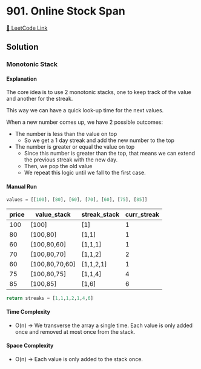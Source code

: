 # 901. Online Stock Span

[🔗 LeetCode Link](https://leetcode.com/problems/online-stock-span/description/)

## Solution

### Monotonic Stack

#### Explanation

The core idea is to use 2 monotonic stacks,
one to keep track of the value and another for the streak.

This way we can have a quick look-up time for the next values.

When a new number comes up, we have 2 possible outcomes:

- The number is less than the value on top
  - So we get a 1 day streak and add the new number to the top
- The number is greater or equal the value on top
  - Since this number is greater than the top, that means we can extend the previous streak with the new day.
  - Then, we pop the old value
  - We repeat this logic until we fall to the first case.

#### Manual Run

```python
values = [[100], [80], [60], [70], [60], [75], [85]]
```

price | value_stack | streak_stack | curr_streak
--- | --- | --- | ----
100 | [100] | [1] | 1
80 | [100,80] | [1,1] | 1
60 | [100,80,60] | [1,1,1] | 1
70 | [100,80,70] | [1,1,2] | 2
60 | [100,80,70,60] | [1,1,2,1] | 1
75 | [100,80,75] | [1,1,4] | 4
85 | [100,85] | [1,6] | 6

```python
return streaks = [1,1,1,2,1,4,6]
```

#### Time Complexity

- O(n) -> We transverse the array a single time. Each value is only added once and removed at most once from the stack.

#### Space Complexity

- O(n) -> Each value is only added to the stack once.
